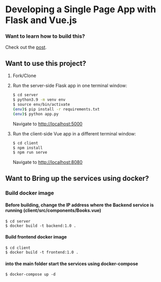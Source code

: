 # Developing a Single Page App with Flask and Vue.js

### Want to learn how to build this?

Check out the [post](https://testdriven.io/developing-a-single-page-app-with-flask-and-vuejs).

## Want to use this project?

1. Fork/Clone

1. Run the server-side Flask app in one terminal window:

    ```sh
    $ cd server
    $ python3.9 -m venv env
    $ source env/bin/activate
    (env)$ pip install -r requirements.txt
    (env)$ python app.py
    ```

    Navigate to [http://localhost:5000](http://localhost:5000)

1. Run the client-side Vue app in a different terminal window:

    ```sh
    $ cd client
    $ npm install
    $ npm run serve
    ```

    Navigate to [http://localhost:8080](http://localhost:8080)


## Want to Bring up the services using docker?
  ### Build docker image 
  #### Before building, change the IP address where the Backend  service is running (client/src/components/Books.vue)
    
    $ cd server
    $ docker build -t backend:1.0 .
    
  
  #### Build frontend docker image
    
    $ cd client
    $ docker build -t frontend:1.0 .
    
   
  #### into the main folder start the services using docker-compose
    
    $ docker-compose up -d
    
